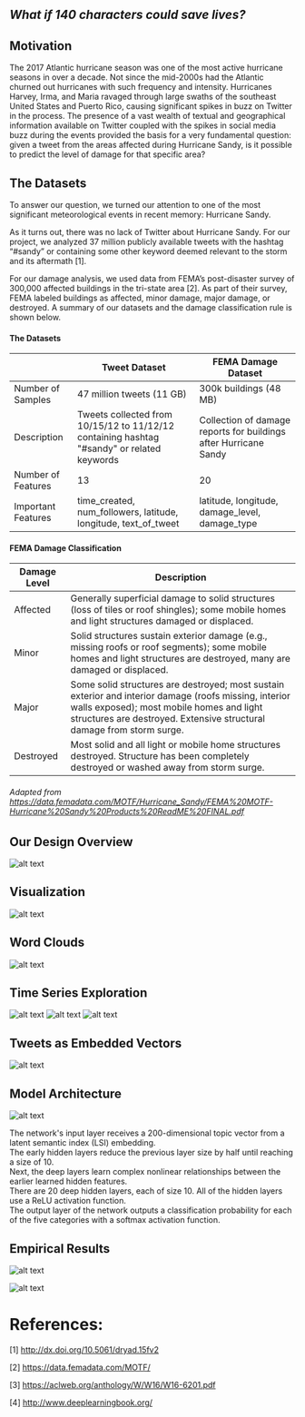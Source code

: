 ## *What if 140 characters could save lives?* 

## Motivation

The 2017 Atlantic hurricane season was one of the most active hurricane seasons in over a decade. Not since the mid-2000s had the Atlantic churned out hurricanes with such frequency and intensity. Hurricanes Harvey, Irma, and Maria ravaged through large swaths of the southeast United States and Puerto Rico, causing significant spikes in buzz on Twitter in the process. The presence of a vast wealth of textual and geographical information available on Twitter coupled with the spikes in social media buzz during the events provided the basis for a very fundamental question: given a tweet from the areas affected during Hurricane Sandy, is it possible to predict the level of damage for that specific area?


## The Datasets

To answer our question, we turned our attention to one of the most significant meteorological events in recent memory: Hurricane Sandy. 

As it turns out, there was no lack of Twitter about Hurricane Sandy. For our project, we analyzed 37 million publicly available tweets with the hashtag “#sandy” or containing some other keyword deemed relevant to the storm and its aftermath [1]. 

For our damage analysis, we used data from FEMA’s post-disaster survey of 300,000 affected buildings in the tri-state area [2]. As part of their survey, FEMA labeled buildings as affected, minor damage, major damage, or destroyed. A summary of our datasets and the damage classification rule is shown below. 

#### The Datasets

| | Tweet Dataset | FEMA Damage Dataset |
| ---- | ------- | ----- |
| Number of Samples | 47 million tweets (11 GB)  | 300k buildings (48 MB)  |
| Description | Tweets collected from 10/15/12 to 11/12/12 containing hashtag "#sandy" or related keywords | Collection of damage reports for buildings after Hurricane Sandy |
| Number of Features | 13 | 20 |
| Important Features | time_created, num_followers, latitude, longitude, text_of_tweet | latitude, longitude, damage_level, damage_type |


#### FEMA Damage Classification

| Damage Level | Description |
| ------------ | ----------- |
| Affected | Generally superficial damage to solid structures (loss of tiles or roof shingles); some mobile homes and light structures damaged or displaced. |
| Minor | Solid structures sustain exterior damage (e.g., missing roofs or roof segments); some mobile homes and light structures are destroyed, many are damaged or displaced. |
| Major | Some solid structures are destroyed; most sustain exterior and interior damage (roofs missing, interior walls exposed); most mobile homes and light structures are destroyed. Extensive structural damage from storm surge. |
| Destroyed | Most solid and all light or mobile home structures destroyed. Structure has been completely destroyed or washed away from storm surge. |

###### Adapted from https://data.femadata.com/MOTF/Hurricane_Sandy/FEMA%20MOTF-Hurricane%20Sandy%20Products%20ReadME%20FINAL.pdf

## Our Design Overview

![alt text](https://github.com/mdj857/Hurricane-Sandy-Twitter-Analysis/raw/master/images/block_diagram.png "Block Diagram")

## Visualization

![alt text](https://github.com/mdj857/Hurricane-Sandy-Twitter-Analysis/raw/master/images/map_tool.png "Map Visualizer")

## Word Clouds

![alt text](https://github.com/mdj857/Hurricane-Sandy-Twitter-Analysis/raw/master/images/word_clouds.png "Word Clouds")

## Time Series Exploration

![alt text](https://github.com/mdj857/Hurricane-Sandy-Twitter-Analysis/raw/master/images/time_series_1.png "Time Series 1")
![alt text](https://github.com/mdj857/Hurricane-Sandy-Twitter-Analysis/raw/master/images/time_series_2.png "Time Series 2")
![alt text](https://github.com/mdj857/Hurricane-Sandy-Twitter-Analysis/raw/master/images/time_series_3.png "Time Series 3")

## Tweets as Embedded Vectors

![alt text](https://github.com/mdj857/Hurricane-Sandy-Twitter-Analysis/raw/master/images/doc2vec.png "Doc2vec Illustration")

## Model Architecture

![alt text](https://github.com/mdj857/Hurricane-Sandy-Twitter-Analysis/raw/master/images/model_architecture.png "Model Architecture")

The network's input layer receives a 200-dimensional topic vector from a latent semantic index (LSI) embedding.  
The early hidden layers reduce the previous layer size by half until reaching a size of 10.  
Next, the deep layers learn complex nonlinear relationships between the earlier learned hidden features.  
There are 20 deep hidden layers, each of size 10. All of the hidden layers use a ReLU activation function.  
The output layer of the network outputs a classification probability for each of the five categories with a softmax activation function.  

## Empirical Results

![alt text](https://github.com/mdj857/Hurricane-Sandy-Twitter-Analysis/raw/master/images/empirical_results.png "Deep Topics Network Results")

![alt text](https://github.com/mdj857/Hurricane-Sandy-Twitter-Analysis/raw/master/images/simple_results.png "Simple BOW Network Results")


# References: 
[1] http://dx.doi.org/10.5061/dryad.15fv2

[2] https://data.femadata.com/MOTF/

[3] https://aclweb.org/anthology/W/W16/W16-6201.pdf

[4] http://www.deeplearningbook.org/
